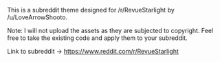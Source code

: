 This is a subreddit theme designed for /r/RevueStarlight by /u/LoveArrowShooto.

Note: I will not upload the assets as they are subjected to copyright. Feel free to take the existing code and apply them to your subreddit. 

Link to subreddit -> https://www.reddit.com/r/RevueStarlight
